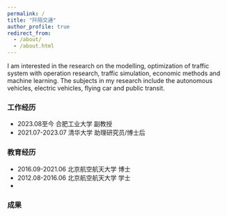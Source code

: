 ```yaml
---
permalink: /
title: "阡陌交通"
author_profile: true
redirect_from: 
  - /about/
  - /about.html
---
```

I am interested in the research on the modelling, optimization of traffic system with operation research, traffic simulation, economic methods and machine learning. The subjects in my research include the autonomous vehicles, electric vehicles, flying car and public transit.

### 工作经历

* 2023.08至今 合肥工业大学 副教授
* 2021.07-2023.07 清华大学 助理研究员/博士后


### 教育经历

* 2016.09-2021.06 北京航空航天大学 博士
* 2012.08-2016.06 北京航空航天大学 学士
*

### 成果
